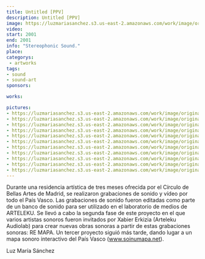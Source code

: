 ```yaml
---
title: Untitled [PPV]
description: Untitled [PPV]
image: https://luzmariasanchez.s3.us-east-2.amazonaws.com/work/image/original/ppv_si01.jpg
video: 
start: 2001
end: 2001
info: "Stereophonic Sound."
place:
categorys:
 - artworks
tags:
- sound
- sound-art
sponsors:

works:

pictures:
- https://luzmariasanchez.s3.us-east-2.amazonaws.com/work/image/original/ppv_si01.jpg
- https://luzmariasanchez.s3.us-east-2.amazonaws.com/work/image/original/ppv_si02.jpg
- https://luzmariasanchez.s3.us-east-2.amazonaws.com/work/image/original/ppv_si03.jpg
- https://luzmariasanchez.s3.us-east-2.amazonaws.com/work/image/original/ppv_si04.jpg
- https://luzmariasanchez.s3.us-east-2.amazonaws.com/work/image/original/ppv_si05.jpg
- https://luzmariasanchez.s3.us-east-2.amazonaws.com/work/image/original/ppv_si06.jpg
- https://luzmariasanchez.s3.us-east-2.amazonaws.com/work/image/original/ppv_si07.jpg
- https://luzmariasanchez.s3.us-east-2.amazonaws.com/work/image/original/ppv_si08.jpg
- https://luzmariasanchez.s3.us-east-2.amazonaws.com/work/image/original/ppv_si09.jpg
- https://luzmariasanchez.s3.us-east-2.amazonaws.com/work/image/original/ppv_si10.jpg
- https://luzmariasanchez.s3.us-east-2.amazonaws.com/work/image/original/ppv_si11.jpg
---
```


Durante una residencia artística de tres meses ofrecida por el Círculo de Bellas Artes de Madrid, se realizaron grabaciones de sonido y vídeo por todo el País Vasco. Las grabaciones de sonido fueron editadas como parte de un banco de sonido para ser utilizado en el laboratorio de medios de ARTELEKU. Se llevó a cabo la segunda fase de este proyecto en el que varios artistas sonoros fueron invitados por Xabier Erkizia (Arteleku Audiolab) para crear nuevas obras sonoras a partir de estas grabaciones sonoras: RE MAPA. Un tercer proyecto siguió más tarde, dando lugar a un mapa sonoro interactivo del País Vasco (www.soinumapa.net).

 

Luz María Sánchez